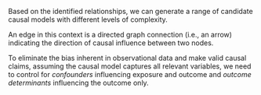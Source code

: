Based on the identified relationships, we can generate a range of candidate causal models with different levels of complexity.

An edge in this context is a directed graph connection (i.e., an arrow) indicating the direction of causal influence between two nodes.

To eliminate the bias inherent in observational data and make valid causal claims, assuming the causal model captures all relevant variables, we need to control for _confounders_ influencing exposure and outcome and _outcome determinants_ influencing the outcome only.
